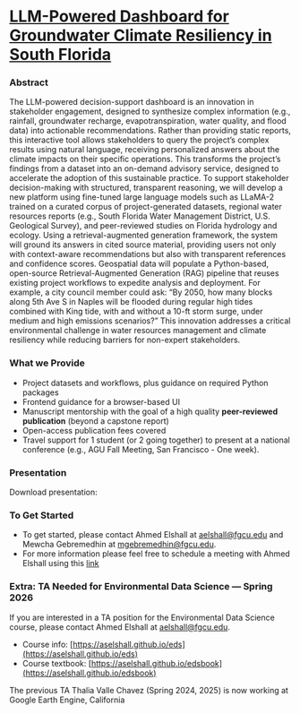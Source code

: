 # [LLM-Powered Dashboard for Groundwater Climate Resiliency in South Florida](https://aselshall.github.io/ads/ai)

### Abstract

The LLM-powered decision-support dashboard is an innovation in stakeholder engagement, designed to synthesize complex information (e.g., rainfall, groundwater recharge, evapotranspiration, water quality, and flood data) into actionable recommendations. Rather than providing static reports, this interactive tool allows stakeholders to query the project’s complex results using natural language, receiving personalized answers about the climate impacts on their specific operations. This transforms the project’s findings from a dataset into an on-demand advisory service, designed to accelerate the adoption of this sustainable practice.   To support stakeholder decision-making with structured, transparent reasoning, we will develop a new platform using fine-tuned large language models such as LLaMA-2 trained on a curated corpus of project-generated datasets, regional water resources reports (e.g., South Florida Water Management District, U.S. Geological Survey), and peer-reviewed studies on Florida hydrology and ecology. Using a retrieval-augmented generation framework, the system will ground its answers in cited source material, providing users not only with context-aware recommendations but also with transparent references and confidence scores. Geospatial data will populate a Python-based, open-source Retrieval-Augmented Generation (RAG) pipeline that reuses existing project workflows to expedite analysis and deployment. For example, a city council member could ask: “By 2050, how many blocks along 5th Ave S in Naples will be flooded during regular high tides combined with  King tide, with and without a 10-ft storm surge, under medium and high emissions scenarios?” This innovation addresses a critical environmental challenge in water resources management and climate resiliency while reducing barriers for non-expert stakeholders.

### What we Provide
- Project datasets and workflows, plus guidance on required Python packages
- Frontend guidance for a browser-based UI
- Manuscript mentorship with the goal of a high quality **peer-reviewed publication** (beyond a capstone report)
- Open-access publication fees covered
- Travel support for 1 student (or 2 going together) to present at a national conference (e.g., AGU Fall Meeting, San Francisco - One week).

### Presentation
Download presentation:

### To Get Started
- To get started, please contact Ahmed Elshall at [aelshall@fgcu.edu](mailto:aelshall@fgcu.edu) and Mewcha Gebremedhin at [mgebremedhin@fgcu.edu](mailto:mgebremedhin@fgcu.edu).
- For more information please feel free to schedule a meeting with Ahmed Elshall using this [link](https://outlook.office.com/bookwithme/user/0ef6bb499a744b9baf3c2c5ba2e9bce0@fgcu.edu?anonymous&ep=bwmEmailSignature)

### Extra: TA Needed for Environmental Data Science — Spring 2026

If you are interested in a TA position for the Environmental Data Science course, please contact Ahmed Elshall at [aelshall@fgcu.edu](mailto:aelshall@fgcu.edu).

- Course info: [https://aselshall.github.io/eds](https://aselshall.github.io/eds)
- Course textbook: [https://aselshall.github.io/edsbook](https://aselshall.github.io/edsbook)

The previous TA Thalia Valle Chavez (Spring 2024, 2025) is now working at Google Earth Engine, California
